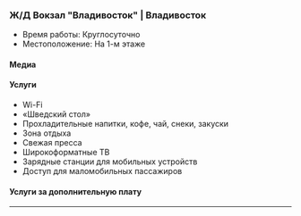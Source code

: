 
### Ж/Д Вокзал "Владивосток" | Владивосток
* Время работы: Круглосуточно
* Местоположение: На 1-м этаже

#### Медиа

#### Услуги
* Wi-Fi
* «Шведский стол»
* Прохладительные напитки, кофе, чай, снеки, закуски
* Зона отдыха
* Свежая пресса
* Широкоформатные ТВ
* Зарядные станции для мобильных устройств
* Доступ для маломобильных пассажиров

#### Услуги за дополнительную плату 
---
